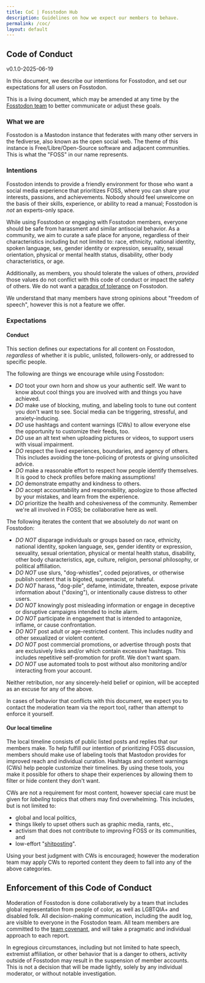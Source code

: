 ```yaml
---
title: CoC | Fosstodon Hub
description: Guidelines on how we expect our members to behave.
permalink: /coc/
layout: default
---
```

## Code of Conduct
v0.1.0-2025-06-19

In this document, we describe our intentions for Fosstodon, and set our expectations for all users on Fosstodon.

This is a living document, which may be amended at any time by the [Fosstodon team](https://hub.fosstodon.org/team) to better communicate or adjust these goals.

### What we are

Fosstodon is a Mastodon instance that federates with many other servers in the fediverse, also known as the open social web. The theme of this instance is Free/Libre/Open-Source software and adjacent communities. This is what the "FOSS" in our name represents.

### Intentions

Fosstodon intends to provide a friendly environment for those who want a social media experience that prioritizes FOSS, where you can share your interests, passions, and achievements. Nobody should feel unwelcome on the basis of their skills, experience, or ability to read a manual; Fosstodon is *not* an experts-only space.

While using Fosstodon or engaging with Fosstodon members, everyone should be safe from harassment and similar antisocial behavior. As a community, we aim to curate a safe place for anyone, regardless of their characteristics including but not limited to: race, ethnicity, national identity, spoken language, sex, gender identity or expression, sexuality, sexual orientation, physical or mental health status, disability, other body characteristics, or age.

Additionally, as members, you should tolerate the values of others, *provided* those values do not conflict with this code of conduct or impact the safety of others. We do not want a [paradox of tolerance](https://en.wikipedia.org/wiki/Paradox_of_tolerance) on Fosstodon.

We understand that many members have strong opinions about "freedom of speech", however this is not a feature we offer.

### Expectations

#### Conduct

This section defines our expectations for all content on Fosstodon, *regardless* of whether it is public, unlisted, followers-only, or addressed to specific people.

The following are things we encourage while using Fosstodon:
- *DO* toot your own horn and show us your authentic self. We want to know about cool things you are involved with and things you have achieved.
- *DO* make use of blocking, muting, and labeling tools to tune out content you don't want to see. Social media can be triggering, stressful, and anxiety-inducing.
- *DO* use hashtags and content warnings (CWs) to allow everyone else the opportunity to customize their feeds, too.
- *DO* use an alt text when uploading pictures or videos, to support users with visual impairment.
- *DO* respect the lived experiences, boundaries, and agency of others. This includes avoiding the tone-policing of protests or giving unsolicited advice.
- *DO* make a reasonable effort to respect how people identify themselves. It is good to check profiles before making assumptions!
- *DO* demonstrate empathy and kindness to others.
- *DO* accept accountability and responsibility, apologize to those affected by your mistakes, and learn from the experience.
- *DO* prioritize the health and cohesiveness of the community. Remember we're all involved in FOSS; be collaborative here as well.

The following iterates the content that we absolutely do *not* want on Fosstodon:
- *DO NOT* disparage individuals or groups based on race, ethnicity, national identity, spoken language, sex, gender identity or expression, sexuality, sexual orientation, physical or mental health status, disability, other body characteristics, age, culture, religion, personal philosophy, or political affiliation.
- *DO NOT* use slurs, "dog-whistles", coded pejoratives, or otherwise publish content that is bigoted, supremacist, or hateful.
- *DO NOT* harass, "dog-pile", defame, intimidate, threaten, expose private information about ("doxing"), or intentionally cause distress to other users.
- *DO NOT* knowingly post misleading information or engage in deceptive or disruptive campaigns intended to incite alarm.
- *DO NOT* participate in engagement that is intended to antagonize, inflame, or cause confrontation.
- *DO NOT* post adult or age-restricted content. This includes nudity and other sexualized or violent content.
- *DO NOT* post commercial promotions, or advertise through posts that are exclusively links and/or which contain excessive hashtags. This includes repetitive self-promotion for profit. We don't want spam.
- *DO NOT* use automated tools to post without also monitoring and/or interacting from your account.

Neither retribution, nor any sincerely-held belief or opinion, will be accepted as an excuse for any of the above.

In cases of behavior that conflicts with this document, we expect you to contact the moderation team via the report tool, rather than attempt to enforce it yourself.

#### Our local timeline

The local timeline consists of public listed posts and replies that our members make. To help fulfill our intention of prioritizing FOSS discussion, members should make use of labeling tools that Mastodon provides for improved reach and individual curation. Hashtags and content warnings (CWs) help people customize their timelines. By using these tools, you make it possible for others to shape their experiences by allowing them to filter or hide content they don't want.

CWs are not a requirement for most content, however special care must be given for *labeling* topics that others may find overwhelming. This includes, but is not limited to:
- global and local politics,
- things likely to upset others such as graphic media, rants, etc.,
- activism that does not contribute to improving FOSS or its communities, and
- low-effort "[shitposting](https://en.wikipedia.org/wiki/Shitposting)".

Using your best judgment with CWs is encouraged; however the moderation team may apply CWs to reported content they deem to fall into any of the above categories.

## Enforcement of this Code of Conduct

Moderation of Fosstodon is done collaboratively by a team that includes global representation from people of color, as well as LGBTQIA+ and disabled folk. All decision-making communication, including the audit log, are visible to everyone in the Fosstodon team. All team members are committed to the [team covenant](https://hub.fosstodon.org/covenant), and will take a pragmatic and individual approach to each report.

In egregious circumstances, including but not limited to hate speech, extremist affiliation, or other behavior that is a danger to others, activity outside of Fosstodon may result in the suspension of member accounts. This is not a decision that will be made lightly, solely by any individual moderator, or without notable investigation.
